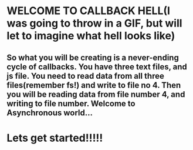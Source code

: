 # WELCOME TO CALLBACK HELL(I was going to throw in a GIF, but will let to imagine what hell looks like)

## So what you will be creating is a never-ending cycle of callbacks. You have three text files, and js file. You need to read data from all three files(remember fs!) and write to file no 4. Then you will be reading data from file number 4, and writing to file number. Welcome to Asynchronous world...

# Lets get started!!!!!

